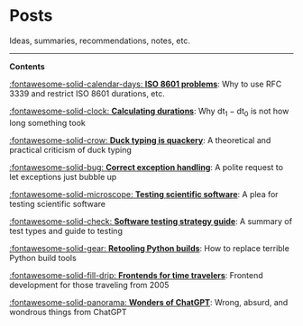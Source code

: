 <!--
SPDX-FileCopyrightText: Copyright 2017-2024, Douglas Myers-Turnbull
SPDX-PackageHomePage: https://dmyersturnbull.github.io
SPDX-License-Identifier: CC-BY-SA-4.0
-->

# Posts

Ideas, summaries, recommendations, notes, etc.

---

<strong class="index">Contents</strong>

[:fontawesome-solid-calendar-days: **ISO 8601 problems**](iso-8601-problems.md):
Why to use RFC 3339 and restrict ISO 8601 durations, etc.

[:fontawesome-solid-clock: **Calculating durations**](calculating-durations.md):
Why $\text{dt}_1 - \text{dt}_0$ is not how long something took

[:fontawesome-solid-crow: **Duck typing is quackery**](duck-typing-is-quackery.md):
A theoretical and practical criticism of duck typing

[:fontawesome-solid-bug: **Correct exception handling**](correct-exception-handling.md):
A polite request to let exceptions just bubble up

[:fontawesome-solid-microscope: **Testing scientific software**](testing-scientific-software.md):
A plea for testing scientific software

[:fontawesome-solid-check: **Software testing strategy guide**](software-testing-strategy-guide.md):
A summary of test types and guide to testing

[:fontawesome-solid-gear: **Retooling Python builds**](retooling-python-builds.md):
How to replace terrible Python build tools

[:fontawesome-solid-fill-drip: **Frontends for time travelers**](frontends-for-time-travelers.md):
Frontend development for those traveling from 2005

[:fontawesome-solid-panorama: **Wonders of ChatGPT**](wonders-of-chatgpt.md):
Wrong, absurd, and wondrous things from ChatGPT
